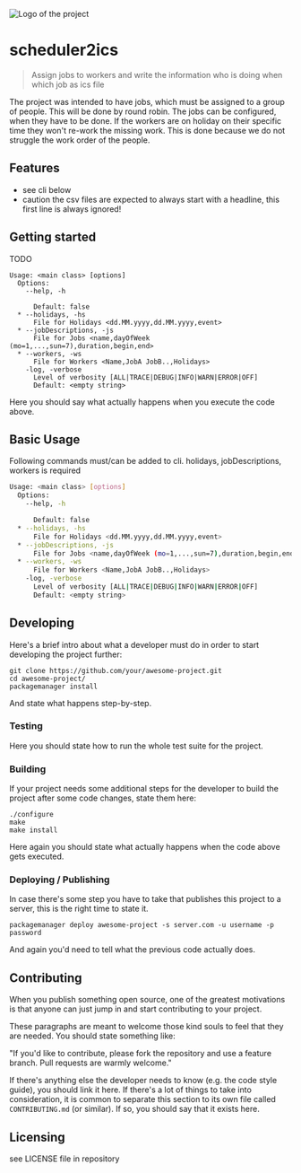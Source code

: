 ![Logo of the project](https://url.toproject.com/path/to/logo.png)

# scheduler2ics
> Assign jobs to workers and write the information who is doing when which job as ics file

The project was intended to have jobs, which must be assigned to a group of people. This will be done by
round robin.
The jobs can be configured, when they have to be done.
If the workers are on holiday on their specific time they won't re-work the missing work. This is done
because we do not struggle the work order of the people.

## Features

* see cli below
* caution the csv files are expected to always start with a headline, this first line is always ignored!

## Getting started

TODO

```shell
Usage: <main class> [options]
  Options:
    --help, -h

      Default: false
  * --holidays, -hs
      File for Holidays <dd.MM.yyyy,dd.MM.yyyy,event>
  * --jobDescriptions, -js
      File for Jobs <name,dayOfWeek (mo=1,...,sun=7),duration,begin,end>
  * --workers, -ws
      File for Workers <Name,JobA JobB..,Holidays>
    -log, -verbose
      Level of verbosity [ALL|TRACE|DEBUG|INFO|WARN|ERROR|OFF]
      Default: <empty string>
```

Here you should say what actually happens when you execute the code above.


## Basic Usage

Following commands must/can be added to cli. holidays, jobDescriptions, workers is required

```bash
Usage: <main class> [options]
  Options:
    --help, -h

      Default: false
  * --holidays, -hs
      File for Holidays <dd.MM.yyyy,dd.MM.yyyy,event>
  * --jobDescriptions, -js
      File for Jobs <name,dayOfWeek (mo=1,...,sun=7),duration,begin,end>
  * --workers, -ws
      File for Workers <Name,JobA JobB..,Holidays>
    -log, -verbose
      Level of verbosity [ALL|TRACE|DEBUG|INFO|WARN|ERROR|OFF]
      Default: <empty string>
```

## Developing

Here's a brief intro about what a developer must do in order to start developing
the project further:

```shell
git clone https://github.com/your/awesome-project.git
cd awesome-project/
packagemanager install
```

And state what happens step-by-step.

### Testing

Here you should state how to run the whole test suite for the project.

### Building

If your project needs some additional steps for the developer to build the
project after some code changes, state them here:

```shell
./configure
make
make install
```
Here again you should state what actually happens when the code above gets
executed.

### Deploying / Publishing

In case there's some step you have to take that publishes this project to a
server, this is the right time to state it.

```shell
packagemanager deploy awesome-project -s server.com -u username -p password
```

And again you'd need to tell what the previous code actually does.

## Contributing

When you publish something open source, one of the greatest motivations is that
anyone can just jump in and start contributing to your project.

These paragraphs are meant to welcome those kind souls to feel that they are
needed. You should state something like:

"If you'd like to contribute, please fork the repository and use a feature
branch. Pull requests are warmly welcome."

If there's anything else the developer needs to know (e.g. the code style
guide), you should link it here. If there's a lot of things to take into
consideration, it is common to separate this section to its own file called
`CONTRIBUTING.md` (or similar). If so, you should say that it exists here.

## Licensing

see LICENSE file in repository
